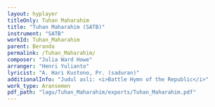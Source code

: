 ```yaml
---
layout: hyplayer
titleOnly: Tuhan Maharahim
title: "Tuhan Maharahim (SATB)"
instrument: "SATB"
workId: Tuhan_Maharahim
parent: Beranda
permalink: /Tuhan_Maharahim/
composer: "Julia Ward Howe"
arranger: "Henri Yulianto"
lyricist: "A. Hari Kustono, Pr. (saduran)"
additionalInfo: "Judul asli: <i>Battle Hymn of the Republic</i>"
work_type: Aransemen
pdf_path: "lagu/Tuhan_Maharahim/exports/Tuhan_Maharahim.pdf"
---
```


